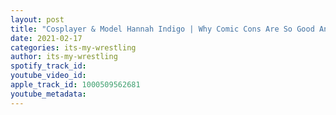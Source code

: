 ```yaml
---
layout: post
title: "Cosplayer & Model Hannah Indigo | Why Comic Cons Are So Good And More | #18"
date: 2021-02-17
categories: its-my-wrestling
author: its-my-wrestling
spotify_track_id: 
youtube_video_id: 
apple_track_id: 1000509562681
youtube_metadata: 
---
```

